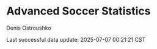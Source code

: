 # Advanced Soccer Statistics
Denis Ostroushko

<!-- gfm -->

Last successful data update: 2025-07-07 00:21:21 CST
